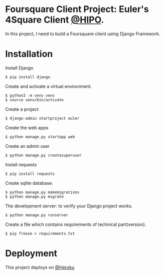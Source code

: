 # Foursquare Client Project: Euler's 4Square Client [@HIPO](https://hipolabs.com/).
In this project, I need to build a Foursquare client using Django Framework.

# Installation

Install Django 
```shell
$ pip install django
```

Create and activate a virtual environment.
```shell
$ python3 -m venv venv
$ source venv/bin/activate
```

Create a project
```shell
$ django-admin startproject euler
```

Create the web apps
```shell
$ python manage.py startapp web
```

Create an admin user
```shell
$ python manage.py createsuperuser
```

Install requests
```shell
$ pip install requests
```

Create sqlite database.
```shell
$ python manage.py makemigrations
$ python manage.py migrate

```

The development server: to verify your Django project works.
```shell
$ python manage.py runserver

```

Create a file which contains requirements of technical part(version).
```shell
$ pip freeze > requirements.txt
```

# Deployment
This project deploys on [@Heroku](https://hipoproject.herokuapp.com/)

